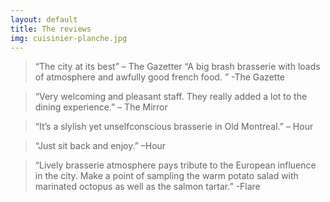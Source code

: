 ```yaml
---
layout: default
title: The reviews
img: cuisinier-planche.jpg
---
```


> “The city at its best” – The Gazetter
> “A big brash brasserie with loads of
> atmosphere and awfully good french food. ” -The Gazette

> “Very welcoming and pleasant staff. They really added a lot to the dining experience.” – The Mirror

> “It’s a slylish yet unselfconscious brasserie in Old Montreal.” – Hour

> “Just sit back and enjoy.” –Hour

> “Lively brasserie atmosphere pays tribute to the European influence in the city. Make a point of sampling the warm potato salad with marinated octopus as well as the salmon tartar.” -Flare